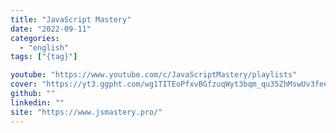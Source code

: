 ```yaml
---
title: "JavaScript Mastery"
date: "2022-09-11"
categories:
  - "english"
tags: ["{tag}"]

youtube: "https://www.youtube.com/c/JavaScriptMastery/playlists"
cover: "https://yt3.ggpht.com/wg1TITEoPfxvBGfzuqWyt3bqm_qu35ZhMswUv3feetU3xNX_6wsAXZF40OlPIgY4TmqbqCmAZ1U=s88-c-k-c0x00ffffff-no-rj"
github: ""
linkedin: ""
site: "https://www.jsmastery.pro/"
---
```






